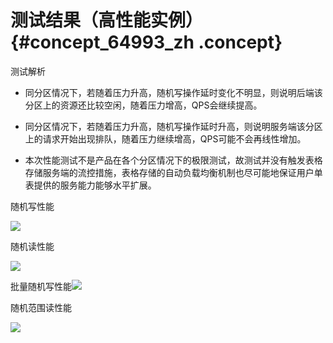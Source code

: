 # 测试结果（高性能实例） {#concept_64993_zh .concept}

测试解析

-   同分区情况下，若随着压力升高，随机写操作延时变化不明显，则说明后端该分区上的资源还比较空闲，随着压力增高，QPS会继续提高。

-   同分区情况下，若随着压力升高，随机写操作延时升高，则说明服务端该分区上的请求开始出现排队，随着压力继续增高，QPS可能不会再线性增加。

-   本次性能测试不是产品在各个分区情况下的极限测试，故测试并没有触发表格存储服务端的流控措施，表格存储的自动负载均衡机制也尽可能地保证用户单表提供的服务能力能够水平扩展。


随机写性能

![](http://static-aliyun-doc.oss-cn-hangzhou.aliyuncs.com/assets/img/20497/153804251912029_zh-CN.png)

随机读性能

![](http://static-aliyun-doc.oss-cn-hangzhou.aliyuncs.com/assets/img/20497/153804251912030_zh-CN.png)

批量随机写性能![](http://static-aliyun-doc.oss-cn-hangzhou.aliyuncs.com/assets/img/20497/153804251912031_zh-CN.png)

随机范围读性能

![](http://static-aliyun-doc.oss-cn-hangzhou.aliyuncs.com/assets/img/20497/153804251912032_zh-CN.png)

